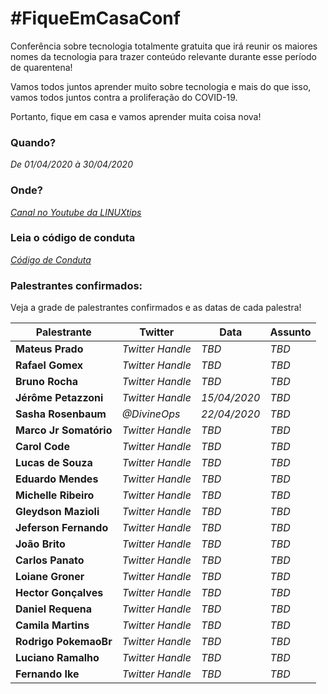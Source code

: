 # #FiqueEmCasaConf

Conferência sobre tecnologia totalmente gratuita que irá reunir os maiores nomes da tecnologia para trazer conteúdo relevante durante esse período de quarentena!

Vamos todos juntos aprender muito sobre tecnologia e mais do que isso, vamos todos juntos contra a proliferação do COVID-19.

Portanto, fique em casa e vamos aprender muita coisa nova!

### Quando? 
*De 01/04/2020 à 30/04/2020*


### Onde?
*[Canal no Youtube da LINUXtips](https://youtube.com/linuxtips)*

### Leia o código de conduta
*[Código de Conduta](https://github.com/linuxtips/FiqueEmCasaConf/blob/master/codigodeconduta.md)*

### Palestrantes confirmados:
Veja a grade de palestrantes confirmados e as datas de cada palestra!

Palestrante | Twitter | Data | Assunto
--- | --- | --- | --
**Mateus Prado** | *Twitter Handle* | *TBD* | *TBD*
**Rafael Gomex** | *Twitter Handle* | *TBD* | *TBD* 
**Bruno Rocha** | *Twitter Handle* | *TBD* | *TBD* 
**Jérôme Petazzoni** | *Twitter Handle* | *15/04/2020* | *TBD* 
**Sasha Rosenbaum** | *@DivineOps* | *22/04/2020* | *TBD* 
**Marco Jr Somatório** | *Twitter Handle* | *TBD* | *TBD* 
**Carol Code** | *Twitter Handle* | *TBD* | *TBD* 
**Lucas de Souza** | *Twitter Handle* | *TBD* | *TBD* 
**Eduardo Mendes** | *Twitter Handle* | *TBD* | *TBD* 
**Michelle Ribeiro** | *Twitter Handle* | *TBD* | *TBD* 
**Gleydson Mazioli** | *Twitter Handle* | *TBD* | *TBD* 
**Jeferson Fernando** | *Twitter Handle* | *TBD* | *TBD* 
**João Brito** | *Twitter Handle* | *TBD* | *TBD* 
**Carlos Panato** | *Twitter Handle* | *TBD* | *TBD* 
**Loiane Groner** | *Twitter Handle* | *TBD* | *TBD* 
**Hector Gonçalves** | *Twitter Handle* | *TBD* | *TBD* 
**Daniel Requena** | *Twitter Handle* | *TBD* | *TBD* 
**Camila Martins** | *Twitter Handle* | *TBD* | *TBD* 
**Rodrigo PokemaoBr** | *Twitter Handle* | *TBD* | *TBD* 
**Luciano Ramalho** | *Twitter Handle* | *TBD* | *TBD* 
**Fernando Ike** | *Twitter Handle* | *TBD* | *TBD* 



